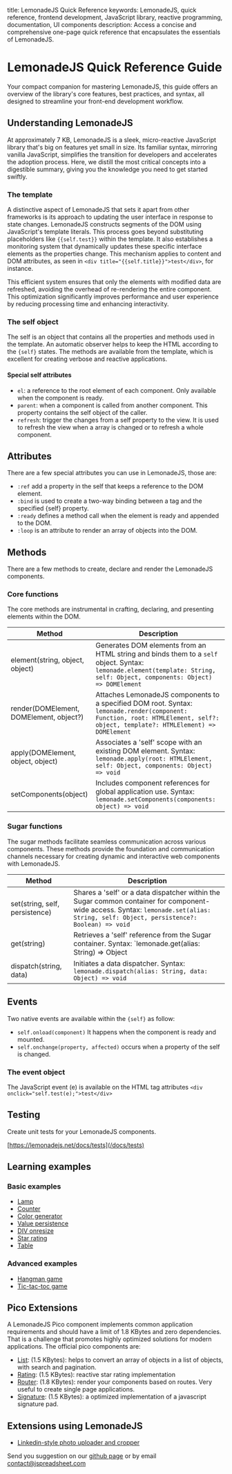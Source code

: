 title: LemonadeJS Quick Reference
keywords: LemonadeJS, quick reference, frontend development, JavaScript library, reactive programming, documentation, UI components
description: Access a concise and comprehensive one-page quick reference that encapsulates the essentials of LemonadeJS.

LemonadeJS Quick Reference Guide
===============

Your compact companion for mastering LemonadeJS, this guide offers an overview of the library's core features, best practices, and syntax, all designed to streamline your front-end development workflow.

Understanding LemonadeJS
-----------

At approximately 7 KB, LemonadeJS is a sleek, micro-reactive JavaScript library that's big on features yet small in size. Its familiar syntax, mirroring vanilla JavaScript, simplifies the transition for developers and accelerates the adoption process. Here, we distill the most critical concepts into a digestible summary, giving you the knowledge you need to get started swiftly.  
  
### The template
  
A distinctive aspect of LemonadeJS that sets it apart from other frameworks is its approach to updating the user interface in response to state changes. LemonadeJS constructs segments of the DOM using JavaScript's template literals. This process goes beyond substituting placeholders like `{{self.test}}` within the template. It also establishes a monitoring system that dynamically updates these specific interface elements as the properties change. This mechanism applies to content and DOM attributes, as seen in `<div title="{{self.title}}">test</div>`, for instance.

This efficient system ensures that only the elements with modified data are refreshed, avoiding the overhead of re-rendering the entire component. This optimization significantly improves performance and user experience by reducing processing time and enhancing interactivity.



### The self object

The self is an object that contains all the properties and methods used in the template. An automatic observer helps to keep the HTML according to the `{self}` states. The methods are available from the template, which is excellent for creating verbose and reactive applications.  
  




#### Special self attributes

*   `el`: a reference to the root element of each component. Only available when the component is ready.
*   `parent`: when a component is called from another component. This property contains the self object of the caller.
*   `refresh`: trigger the changes from a self property to the view. It is used to refresh the view when a array is changed or to refresh a whole component.

  
  

Attributes
----------

There are a few special attributes you can use in LemonadeJS, those are:  

*   `:ref` add a property in the self that keeps a reference to the DOM element.
*   `:bind` is used to create a two-way binding between a tag and the specified {self} property.
*   `:ready` defines a method call when the element is ready and appended to the DOM.
*   `:loop` is an attribute to render an array of objects into the DOM.
  
  

Methods
-------

There are a few methods to create, declare and render the LemonadeJS components.

### Core functions

The core methods are instrumental in crafting, declaring, and presenting elements within the DOM.

| Method                                  | Description                                                                                                                                                                    |
|-----------------------------------------|--------------------------------------------------------------------------------------------------------------------------------------------------------------------------------|
| element(string, object, object)         | Generates DOM elements from an HTML string and binds them to a `self` object. Syntax: `lemonade.element(template: String, self: Object, components: Object) => DOMElement`     |
| render(DOMElement, DOMElement, object?) | Attaches LemonadeJS components to a specified DOM root. Syntax: `lemonade.render(component: Function, root: HTMLElement, self?: object, template?: HTMLElement) => DOMElement` |
| apply(DOMElement, object, object)       | Associates a 'self' scope with an existing DOM element. Syntax: `lemonade.apply(root: HTMLElement, self: Object, components: Object) => void` |
| setComponents(object)                   | Includes component references for global application use. Syntax: `lemonade.setComponents(components: object) => void`                                                         |


### Sugar functions

The sugar methods facilitate seamless communication across various components. These methods provide the foundation and communication channels necessary for creating dynamic and interactive web components with LemonadeJS.

| Method                         | Description                                                                                                                                                                          |
|--------------------------------|--------------------------------------------------------------------------------------------------------------------------------------------------------------------------------------|
| set(string, self, persistence) | Shares a 'self' or a data dispatcher within the Sugar common container for component-wide access. Syntax: `lemonade.set(alias: String, self: Object, persistence?: Boolean) => void` |
| get(string)                    | Retrieves a 'self' reference from the Sugar container. Syntax: `lemonade.get(alias: String) => Object                                                                                | Function` |
| dispatch(string, data)         | Initiates a data dispatcher. Syntax: `lemonade.dispatch(alias: String, data: Object) => void`                                                                                        |



Events
------

Two native events are available within the `{self}` as follow:  

*   `self.onload(component)` It happens when the component is ready and mounted.
*   `self.onchange(property, affected)` occurs when a property of the self is changed.

  

### The event object

The JavaScript event (e) is available on the HTML tag attributes `<div onclick="self.test(e);">test</div>`  
  
  
  

Testing
-------

Create unit tests for your LemonadeJS components.  
  
[https://lemonadejs.net/docs/tests](/docs/tests)  
  
  
  

Learning examples
-----------------

  

### Basic examples

*   [Lamp](/docs/examples/lamp)
*   [Counter](/docs/examples/counter)
*   [Color generator](/docs/examples/color-generator)
*   [Value persistence](/docs/examples/value-persistence)
*   [DIV onresize](/docs/examples/div-onresize)
*   [Star rating](/docs/examples/rating)
*   [Table](/docs/examples/table)

  

### Advanced examples

*   [Hangman game](/docs/examples/hangman)
*   [Tic-tac-toc game](/docs/examples/tic-tac-toe)

  
  
  

Pico Extensions
---------------

A LemonadeJS Pico component implements common application requirements and should have a limit of 1.8 KBytes and zero dependencies. That is a challenge that promotes highly optimized solutions for modern applications. The official pico components are:

*   [List](/docs/plugins/list): (1.5 KBytes): helps to convert an array of objects in a list of objects, with search and pagination.
*   [Rating](/docs/plugins/rating): (1.5 KBytes): reactive star rating implementation
*   [Router](/docs/plugins/router): (1.8 KBytes): render your components based on routes. Very useful to create single page applications.
*   [Signature](/docs/plugins/signature): (1.5 KBytes): a optimized implementation of a javascript signature pad.

  
  

Extensions using LemonadeJS
---------------------------

*   [Linkedin-style photo uploader and cropper](/docs/plugins/image-cropper)

  
Send you suggestion on our [github page](https://github.com/lemonadejs/lemonadejs) or by email contact@jspreadsheet.com